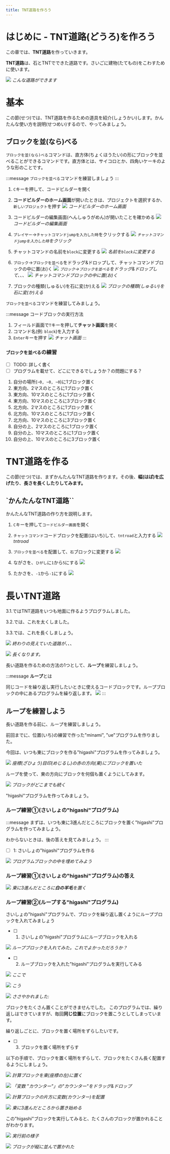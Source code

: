 ```yaml
---
title: TNT道路を作ろう
---
```

# はじめに - TNT道路(どうろ)を作ろう
この章では、**TNT道路**を作っていきます。

**TNT道路**は、石とTNTでできた道路です。さいごに建物(たてもの)をこわすために使います。

![](/images/10_tnt_road/2024-01-05-07-16-28.png)
*こんな道路ができます*

# 基本

この節(せつ)では、TNT道路を作るための道具を紹介(しょうかい)します。かんたんな使い方を説明(せつめい)するので、やってみましょう。

## ブロックを並(なら)べる

`ブロックを並(なら)べる`コマンドは、直方体(ちょくほうたい)の形にブロックを並べることができるコマンドです。直方体とは、サイコロとか、四角いケーキのような形のことです。

<!-- TODO: 最初のプロジェクト開くところは基本のところに？ -->
<!-- ***yattemiyo*** -->
:::message
`ブロックを並べる`コマンドを練習しましょう
:::

1. `C`キーを押して、コードビルダーを開く
1. **コードビルダーのホーム画面**が開いたときは、プロジェクトを選択するか、`新しいプロジェクト`を押す
![](/images/10_tnt_road/code_builder_home.png)
*コードビルダーのホーム画面*

1. コードビルダーの編集画面(へんしゅうがめん)が開いたことを確かめる
![](/images/10_tnt_road/2024-01-05-07-31-09.png)
*コードビルダーの編集画面*

1. `プレイヤー`->`チャットコマンドjumpを入力した時`をクリックする
![](/images/10_tnt_road/chatcommand.png)
*`チャットコマンドjumpを入力した時`をクリック*

1. チャットコマンドの名前を`block`に変更する
![](/images/10_tnt_road/2024-01-05-07-37-50.png)
*名前を`block`に変更する*

1. `ブロック`->`ブロックを並べる`をドラッグ&ドロップして、チャットコマンドブロックの中に置(お)く
![](/images/10_tnt_road/block_wo_naraberu.png)
*`ブロック`->`ブロックを並べる`をドラッグ&ドロップして、、、*
![](/images/10_tnt_road/2024-01-05-07-43-20.png)
*チャットコマンドブロックの中に置(お)く*

1. ブロックの種類(しゅるい)を石に変(か)える
![](/images/10_tnt_road/block_type_to_stone.png)
*ブロックの種類(しゅるい)を石に変(か)える*


`ブロックを並べる`コマンドを練習してみましょう。

<!-- ***kihon*** -->
:::message
コードブロックの実行方法

1. フィールド画面で`T`キーを押して**チャット画面**を開く
2. コマンド名(例: `block`)を入力する
3. `Enter`キーを押す
![](/images/10_tnt_road/2024-01-05-08-04-49.png)
*チャット画面*
:::

### `ブロックを並べる`の練習
- [ ] TODO: 詳しく書く
- [ ] プログラムを載せて、どこにできるでしょうか？の問題にする？

1. 自分の場所(`~0, ~0, ~0`)に1ブロック置く
2. 東方向、2マスのところに1ブロック置く
3. 東方向、10マスのところに1ブロック置く
4. 東方向、10マスのところに3ブロック置く
5. 北方向、2マスのところに1ブロック置く
6. 北方向、10マスのところに1ブロック置く
7. 北方向、10マスのところに3ブロック置く
8. 自分の上、2マスのところに1ブロック置く
9. 自分の上、10マスのところに1ブロック置く
10. 自分の上、10マスのところに3ブロック置く

# TNT道路を作る
この節(せつ)では、まずかんたんなTNT道路を作ります。その後、**幅(はば)を広げたり**、**長さを長くしたりしてみます。**

## `かんたんなTNT道路``
かんたんなTNT道路の作り方を説明します。

1. `C`キーを押して`コードビルダー画面`を開く
2. `チャットコマンド`コードブロックを配置(はいち)して、`tntroad`と入力する
![](/images/10_tnt_road/2024-01-07-07-17-21.png)
*tntroad*

3. `ブロックを並べる`を配置して、`石`ブロックに変更する
![](/images/10_tnt_road/2024-01-07-07-18-44.png)

4. ながさを、`ひがし`に`1`から`5`にする
![](/images/10_tnt_road/2024-01-07-07-20-47.png)

5. たかさを、`-1`から`-1`にする
![](/images/10_tnt_road/2024-01-07-07-21-34.png)





# 長いTNT道路
3.1.ではTNT道路をいつも地面に作るようプログラムしました。

3.2.では、これを太くしました。

3.3.では、これを長くしましょう。

![](/images/10_tnt_road/2023-12-12-05-25-24.png)
*終わりの見えていた道路が、、、*

![](/images/10_tnt_road/2023-12-12-05-27-18.png)
*長くなります。*

長い道路を作るための方法の1つとして、**ループ**を練習しましょう。

:::message
**ループ**とは

同じコードを繰り返し実行したいときに使えるコードブロックです。ループブロックの中にあるプログラムを繰り返します。
![](/images/10_tnt_road/2023-12-12-05-41-35.png)
:::

## ループを練習しよう
長い道路を作る前に、ループを練習しましょう。

前回までに、位置(いち)の練習で作った"minami", "ue"プログラムを作りました。

今回は、いつも東にブロックを作る"higashi"プログラムを作ってみましょう。

![](/images/10_tnt_road/2023-12-13-06-30-25.png)
*座標(ざひょう)目印(めじるし)の赤の方向(東)にブロックを置いた*

ループを使って、東の方向にブロックを何個も置くようにしてみます。

![](/images/10_tnt_road/2023-12-16-23-15-22.png)
*ブロックがどこまでも続く*

"higashi"プログラムを作ってみましょう。

### ループ練習①(さいしょの"higashi"プログラム)

<!-- ***yattemiyo*** -->
:::message
まずは、いつも東に3進んだところにブロックを置く"higashi"プログラムを作ってみましょう。

わからないときは、後の答えを見てみましょう。
:::

- [ ] 1: さいしょの"higashi"プログラムを作る

![](/images/10_tnt_road/2023-12-14-05-43-55.png)
*プログラムブロックの中を埋めてみよう*

### ループ練習①(さいしょの"higashi"プログラム)の答え

![](/images/10_tnt_road/2023-12-14-05-58-09.png)
*東に3進んだところに**白の羊毛**を置く*

### ループ練習②(ループする"higashi"プログラム)

さいしょの"higashi"プログラムで、ブロックを繰り返し置くようにループブロックを入れてみましょう

- [ ] 1. さいしょの"higashi"プログラムにループブロックを入れる

![](/images/10_tnt_road/2023-12-14-06-05-27.png)
*ループブロックを入れてみた。これでよかっただろうか？*

- [ ] 2. ループブロックを入れた"higashi"プログラムを実行してみる

![](/images/10_tnt_road/2023-12-14-06-17-02.png)
*ここで*

![](/images/10_tnt_road/2023-12-14-06-18-10.png)
*こう*

![](/images/10_tnt_road/2023-12-14-06-19-56.png)
*ささやかれました:*

ブロックをたくさん置くことができませんでした。
このプログラムでは、繰り返しはできていますが、毎回**同じ位置**にブロックを置こうとしてしまっています。

繰り返しごとに、ブロックを置く場所をずらしたいです。

- [ ] 3. ブロックを置く場所をずらす

以下の手順で、ブロックを置く場所をずらして、ブロックをたくさん長く配置するようにしましょう。

![](/images/10_tnt_road/2023-12-14-06-25-47.png)
*計算ブロックを東(座標の左)に置く*

<!-- ![](/images/10_tnt_road/2023-12-14-06-26-53.png) -->
![](/images/10_tnt_road/drag_and_drop.png)
*「変数 "カウンター"」の"カウンター"をドラッグ&ドロップ*

![](/images/10_tnt_road/2023-12-16-23-09-47.png)
*計算ブロックの片方に変数(カウンター)を配置*

![](/images/10_tnt_road/2023-12-16-23-27-29.png)
*東に3進んだところから置き始める*

この"higashi"ブロックを実行してみると、たくさんのブロックが置かれることがわかります。

![](/images/10_tnt_road/2023-12-16-23-30-03.png)
*実行前の様子*

![](/images/10_tnt_road/2023-12-16-23-30-27.png)
*ブロックが縦に並んで置かれた*